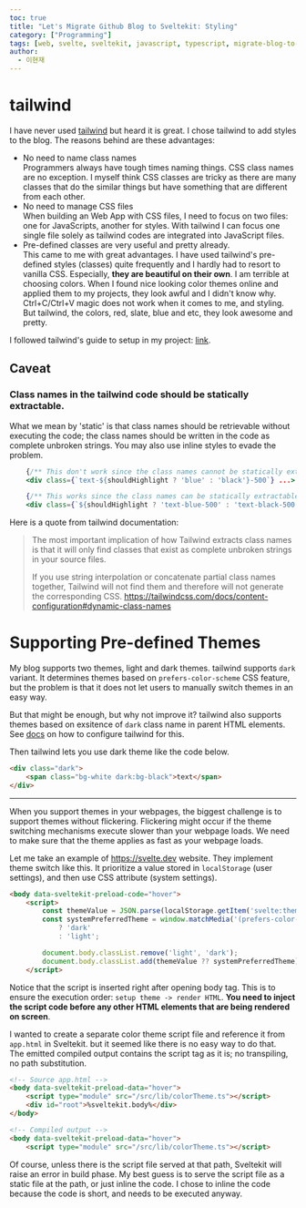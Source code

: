 ```yaml
---
toc: true
title: "Let's Migrate Github Blog to Sveltekit: Styling"
category: ["Programming"]
tags: [web, svelte, sveltekit, javascript, typescript, migrate-blog-to-sveltekit, css, tailwind]
author:
  - 이현재
---
```


# tailwind
I have never used [tailwind][tailwind] but heard it is great.
I chose tailwind to add styles to the blog. The reasons behind are these advantages:

- No need to name class names<br>
    Programmers always have tough times naming things. CSS class names are no exception.
    I myself think CSS classes are tricky as there are many classes that do the similar things
    but have something that are different from each other.
- No need to manage CSS files<br>
    When building an Web App with CSS files, I need to focus on two files: one for JavaScripts, another for styles.
    With tailwind I can focus one single file solely as tailwind codes are integrated into JavaScript files.
- Pre-defined classes are very useful and pretty already.<br>
    This came to me with great advantages. I have used tailwind's pre-defined styles (classes) quite frequently
    and I hardly had to resort to vanilla CSS. Especially, **they are beautiful on their own**. I am terrible at choosing colors.
    When I found nice looking color themes online and applied them to my projects, they look awful and I didn't know why.
    Ctrl+C/Ctrl+V magic does not work when it comes to me, and styling.
    But tailwind, the colors, red, slate, blue and etc, they look awesome and pretty.

I followed tailwind's guide to setup in my project: [link](https://tailwindcss.com/docs/guides/sveltekit).

## Caveat
### Class names in the tailwind code should be **statically** extractable.
What we mean by 'static' is that class names should be retrievable without executing the code;
the class names should be written in the code as complete unbroken strings.
You may also use inline styles to evade the problem.

```jsx
    {/** This don't work since the class names cannot be statically extractable. */}
    <div class={`text-${shouldHighlight ? 'blue' : 'black'}-500`} ...>

    {/** This works since the class names can be statically extractable. */}
    <div class={`${shouldHighlight ? 'text-blue-500' : 'text-black-500'}`} ...>
```

Here is a quote from tailwind documentation:

> The most important implication of how Tailwind extracts class names is that
> it will only find classes that exist as complete unbroken strings in your source files.
>
> If you use string interpolation or concatenate partial class names together,
> Tailwind will not find them and therefore will not generate the corresponding CSS.
> https://tailwindcss.com/docs/content-configuration#dynamic-class-names

# Supporting Pre-defined Themes
My blog supports two themes, light and dark themes.
tailwind supports `dark` variant. It determines themes based on `prefers-color-scheme` CSS feature,
but the problem is that it does not let users to manually switch themes in an easy way.

But that might be enough, but why not improve it?
tailwind also supports themes based on exsitence of `dark` class name in parent HTML elements.
See [docs](https://tailwindcss.com/docs/dark-mode#toggling-dark-mode-manually)
on how to configure tailwind for this.

Then tailwind lets you use dark theme like the code below.
```html
<div class="dark">
    <span class="bg-white dark:bg-black">text</span>
</div>
```

---

When you support themes in your webpages, the biggest challenge is to support themes without flickering.
Flickering might occur if the theme switching mechanisms execute slower than your webpage loads.
We need to make sure that the theme applies as fast as your webpage loads.

Let me take an example of https://svelte.dev website. They implement theme switch like this.
It prioritize a value stored in `localStorage` (user settings),
and then use CSS attribute (system settings).

```html
<body data-sveltekit-preload-code="hover">
    <script>
        const themeValue = JSON.parse(localStorage.getItem('svelte:theme'))?.current;
        const systemPreferredTheme = window.matchMedia('(prefers-color-scheme: dark)').matches
            ? 'dark'
            : 'light';

        document.body.classList.remove('light', 'dark');
        document.body.classList.add(themeValue ?? systemPreferredTheme);
    </script>
```

Notice that the script is inserted right after opening body tag.
This is to ensure the execution order: `setup theme -> render HTML`.
**You need to inject the script code before any other HTML elements that are being rendered on screen**.

I wanted to create a separate color theme script file and reference it from `app.html` in Sveltekit.
but it seemed like there is no easy way to do that.<br>
The emitted compiled output contains the script tag as it is; no transpiling, no path substitution.

```html
<!-- Source app.html -->
<body data-sveltekit-preload-data="hover">
    <script type="module" src="/src/lib/colorTheme.ts"></script>
    <div id="root">%sveltekit.body%</div>
</body>

<!-- Compiled output -->
<body data-sveltekit-preload-data="hover">
    <script type="module" src="/src/lib/colorTheme.ts"></script>
```

Of course, unless there is the script file served at that path,
Sveltekit will raise an error in build phase.
My best guess is to serve the script file as a static file at the path,
or just inline the code.
I chose to inline the code because the code is short, and needs to be executed anyway.

[tailwind]: https://tailwindcss.com/docs
